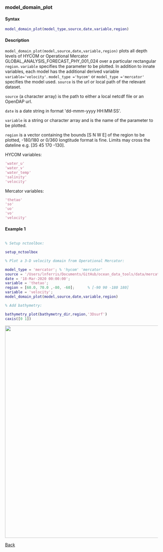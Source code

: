 ### model_domain_plot

#### Syntax

```Matlab
model_domain_plot(model_type,source,date,variable,region)
```
#### Description

``model_domain_plot(model,source,date,variable,region)`` plots all depth levels of HYCOM or Operational Mercator GLOBAL_ANALYSIS_FORECAST_PHY_001_024 over a particular rectangular ``region``. ``variable`` specifies the parameter to be plotted.  In addition to innate variables, each model has the additional derived variable ``variable='velocity'``. ``model_type ='hycom'`` or ``model_type ='mercator'`` specifies the model used. ``source`` is the url or local path of the relevant dataset.

``source`` (a character array) is the path to either a local netcdf file or an OpenDAP url.

``date`` is a date string in format 'dd-mmm-yyyy HH:MM:SS'. 

``variable`` is a string or character array and is the name of the parameter to be plotted.

``region`` is a vector containing the bounds [S N W E] of the region to be plotted, -180/180 or 0/360 longtitude format is fine.  Limits may cross the dateline e.g. [35 45 170 -130].

HYCOM variables: 
```Matlab
'water_u' 
'water_v' 
'water_temp' 
'salinity' 
'velocity' 
```
Mercator variables: 
```Matlab
'thetao' 
'so' 
'uo' 
'vo' 
'velocity'
```
                     
#### Example 1


```Matlab

% Setup nctoolbox: 

setup_nctoolbox

% Plot a 3-D velocity domain from Operational Mercator:

model_type = 'mercator'; % 'hycom' 'mercator'
source = '/Users/lnferris/Documents/GitHub/ocean_data_tools/data/mercator/global-analysis-forecast-phy-001-024_1593408360353.nc'; 
date = '18-Mar-2020 00:00:00';   
variable = 'thetao'; 
region = [60.0, 70.0 ,-80, -60];      % [-90 90 -180 180]
variable = 'velocity'; 
model_domain_plot(model,source,date,variable,region)

% Add bathymetry:

bathymetry_plot(bathymetry_dir,region,'3Dsurf')
caxis([0 1])

```
<img src="https://user-images.githubusercontent.com/24570061/88409944-ab912180-cda3-11ea-84bc-f848a4f795bc.png" width="700">

[Back](https://github.com/lnferris/ocean_data_tools#plotting-gridded-data-without-building-structs-1)
